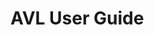# AVL User Guide

<!-- TODO (PL): provide user guide introduction + overview (few lines of text + TOC) -->


